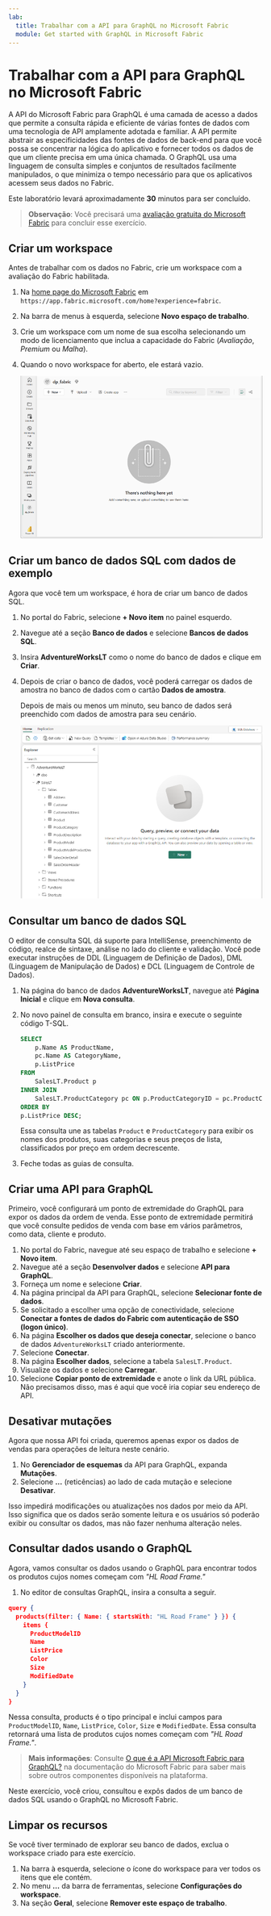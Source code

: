 ```yaml
---
lab:
  title: Trabalhar com a API para GraphQL no Microsoft Fabric
  module: Get started with GraphQL in Microsoft Fabric
---
```


# Trabalhar com a API para GraphQL no Microsoft Fabric

A API do Microsoft Fabric para GraphQL é uma camada de acesso a dados que permite a consulta rápida e eficiente de várias fontes de dados com uma tecnologia de API amplamente adotada e familiar. A API permite abstrair as especificidades das fontes de dados de back-end para que você possa se concentrar na lógica do aplicativo e fornecer todos os dados de que um cliente precisa em uma única chamada. O GraphQL usa uma linguagem de consulta simples e conjuntos de resultados facilmente manipulados, o que minimiza o tempo necessário para que os aplicativos acessem seus dados no Fabric.

Este laboratório levará aproximadamente **30** minutos para ser concluído.

> **Observação**: Você precisará uma [avaliação gratuita do Microsoft Fabric](https://learn.microsoft.com/fabric/get-started/fabric-trial) para concluir esse exercício.

## Criar um workspace

Antes de trabalhar com os dados no Fabric, crie um workspace com a avaliação do Fabric habilitada.

1. Na [home page do Microsoft Fabric](https://app.fabric.microsoft.com/home?experience=fabric) em `https://app.fabric.microsoft.com/home?experience=fabric`.
1. Na barra de menus à esquerda, selecione **Novo espaço de trabalho**.
1. Crie um workspace com um nome de sua escolha selecionando um modo de licenciamento que inclua a capacidade do Fabric (*Avaliação*, *Premium* ou *Malha*).
1. Quando o novo workspace for aberto, ele estará vazio.

    ![Captura de tela de um espaço de trabalho vazio no Fabric.](./Images/new-workspace.png)

## Criar um banco de dados SQL com dados de exemplo

Agora que você tem um workspace, é hora de criar um banco de dados SQL.

1. No portal do Fabric, selecione **+ Novo item** no painel esquerdo.
1. Navegue até a seção **Banco de dados** e selecione **Bancos de dados SQL**.
1. Insira **AdventureWorksLT** como o nome do banco de dados e clique em **Criar**.
1. Depois de criar o banco de dados, você poderá carregar os dados de amostra no banco de dados com o cartão **Dados de amostra**.

    Depois de mais ou menos um minuto, seu banco de dados será preenchido com dados de amostra para seu cenário.

    ![Captura de tela de um novo banco de dados carregado com dados de amostra.](./Images/sql-database-sample.png)

## Consultar um banco de dados SQL

O editor de consulta SQL dá suporte para IntelliSense, preenchimento de código, realce de sintaxe, análise no lado do cliente e validação. Você pode executar instruções de DDL (Linguagem de Definição de Dados), DML (Linguagem de Manipulação de Dados) e DCL (Linguagem de Controle de Dados).

1. Na página do banco de dados **AdventureWorksLT**, navegue até **Página Inicial** e clique em **Nova consulta**.
1. No novo painel de consulta em branco, insira e execute o seguinte código T-SQL.

    ```sql
    SELECT 
        p.Name AS ProductName,
        pc.Name AS CategoryName,
        p.ListPrice
    FROM 
        SalesLT.Product p
    INNER JOIN 
        SalesLT.ProductCategory pc ON p.ProductCategoryID = pc.ProductCategoryID
    ORDER BY 
    p.ListPrice DESC;
    ```
    
    Essa consulta une as tabelas `Product` e `ProductCategory` para exibir os nomes dos produtos, suas categorias e seus preços de lista, classificados por preço em ordem decrescente.

1. Feche todas as guias de consulta.

## Criar uma API para GraphQL

Primeiro, você configurará um ponto de extremidade do GraphQL para expor os dados da ordem de venda. Esse ponto de extremidade permitirá que você consulte pedidos de venda com base em vários parâmetros, como data, cliente e produto.

1. No portal do Fabric, navegue até seu espaço de trabalho e selecione **+ Novo item**.
1. Navegue até a seção **Desenvolver dados** e selecione **API para GraphQL**.
1. Forneça um nome e selecione **Criar**.
1. Na página principal da API para GraphQL, selecione **Selecionar fonte de dados**.
1. Se solicitado a escolher uma opção de conectividade, selecione **Conectar a fontes de dados do Fabric com autenticação de SSO (logon único)**.
1. Na página **Escolher os dados que deseja conectar**, selecione o banco de dados `AdventureWorksLT` criado anteriormente.
1. Selecione **Conectar**.
1. Na página **Escolher dados**, selecione a tabela `SalesLT.Product`. 
1. Visualize os dados e selecione **Carregar**.
1. Selecione **Copiar ponto de extremidade** e anote o link da URL pública. Não precisamos disso, mas é aqui que você iria copiar seu endereço de API.

## Desativar mutações

Agora que nossa API foi criada, queremos apenas expor os dados de vendas para operações de leitura neste cenário.

1. No **Gerenciador de esquemas** da API para GraphQL, expanda **Mutações**.
1. Selecione **...** (reticências) ao lado de cada mutação e selecione **Desativar**.

Isso impedirá modificações ou atualizações nos dados por meio da API. Isso significa que os dados serão somente leitura e os usuários só poderão exibir ou consultar os dados, mas não fazer nenhuma alteração neles.

## Consultar dados usando o GraphQL

Agora, vamos consultar os dados usando o GraphQL para encontrar todos os produtos cujos nomes começam com *"HL Road Frame."*

1. No editor de consultas GraphQL, insira a consulta a seguir.

```json
query {
  products(filter: { Name: { startsWith: "HL Road Frame" } }) {
    items {
      ProductModelID
      Name
      ListPrice
      Color
      Size
      ModifiedDate
    }
  }
}
```

Nessa consulta, products é o tipo principal e inclui campos para `ProductModelID`, `Name`, `ListPrice`, `Color`, `Size` e `ModifiedDate`. Essa consulta retornará uma lista de produtos cujos nomes começam com *"HL Road Frame."*.

> **Mais informações**: Consulte [O que é a API Microsoft Fabric para GraphQL?](https://learn.microsoft.com/fabric/data-engineering/api-graphql-overview) na documentação do Microsoft Fabric para saber mais sobre outros componentes disponíveis na plataforma.

Neste exercício, você criou, consultou e expôs dados de um banco de dados SQL usando o GraphQL no Microsoft Fabric.

## Limpar os recursos

Se você tiver terminado de explorar seu banco de dados, exclua o workspace criado para este exercício.

1. Na barra à esquerda, selecione o ícone do workspace para ver todos os itens que ele contém.
2. No menu **…** da barra de ferramentas, selecione **Configurações do workspace**.
3. Na seção **Geral**, selecione **Remover este espaço de trabalho**.

